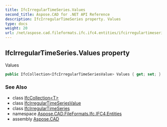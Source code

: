 ```yaml
---
title: IfcIrregularTimeSeries.Values
second_title: Aspose.CAD for .NET API Reference
description: IfcIrregularTimeSeries property. Values
type: docs
weight: 20
url: /net/aspose.cad.fileformats.ifc.ifc4.entities/ifcirregulartimeseries/values/
---
```

## IfcIrregularTimeSeries.Values property

Values

```csharp
public IfcCollection<IfcIrregularTimeSeriesValue> Values { get; set; }
```

### See Also

* class [IfcCollection&lt;T&gt;](../../../aspose.cad.fileformats.ifc/ifccollection-1/)
* class [IfcIrregularTimeSeriesValue](../../ifcirregulartimeseriesvalue/)
* class [IfcIrregularTimeSeries](../)
* namespace [Aspose.CAD.FileFormats.Ifc.IFC4.Entities](../../ifcirregulartimeseries/)
* assembly [Aspose.CAD](../../../)


